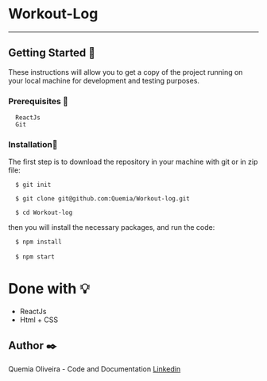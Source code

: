 # Workout-Log

--------------------------

## Getting Started :rocket:

These instructions will allow you to get a copy of the project running on your local machine for development and testing purposes.

### Prerequisites :page_with_curl:

  ```
    ReactJs
    Git
  ```

### Installation:wrench:

The first step is to download the repository in your machine with git or in zip file:

  ```shell
    $ git init

    $ git clone git@github.com:Quemia/Workout-log.git

    $ cd Workout-log
```

then you will install the necessary packages, and run the code:
```cmd
  $ npm install
  
  $ npm start
```


# Done with :bulb:

  + ReactJs
  + Html + CSS
        


## Author :black_nib:

Quemia Oliveira - Code and Documentation [Linkedin](https://www.linkedin.com/in/quemia-caroline-alves-de-oliveira-635042209/)

  
  
  
